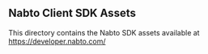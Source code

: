## Nabto Client SDK Assets

This directory contains the Nabto SDK assets available at https://developer.nabto.com/

